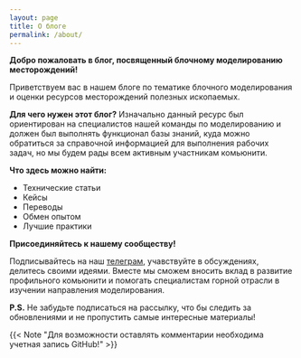 ```yaml
---
layout: page
title: О блоге
permalink: /about/
---
```


**Добро пожаловать в блог, посвященный блочному моделированию месторождений!**

Приветствуем вас в нашем блоге по тематике блочного моделирования и оценки ресурсов месторождений полезных ископаемых. 

**Для чего нужен этот блог?** Изначально данный ресурс был ориентирован на специалистов нашей команды по моделированию и должен был выполнять функционал базы знаний, куда можно обратиться за справочной информацией для выполнения рабочих задач, но мы будем рады всем активным участникам комьюнити.

**Что здесь можно найти:**
* Технические статьи
* Кейсы
* Переводы
* Обмен опытом
* Лучшие практики

**Присоединяйтесь к нашему сообществу!**

Подписывайтесь на наш [телеграм](https://t.me/mm_public_group "Перейти на канал"), учавствуйте в обсуждениях, делитесь своими идеями. Вместе мы сможем вносить вклад в развитие профильного комьюнити и помогать специалистам горной отрасли в изучении направления моделирования.

**P.S.** Не забудьте подписаться на рассылку, что бы следить за обновлениями и не пропустить самые интересные материалы!

{{< Note "Для возможности оставлять комментарии необходима учетная запись GitHub!" >}}